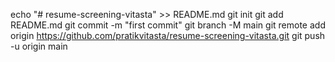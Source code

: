 echo "# resume-screening-vitasta" >> README.md
git init
git add README.md
git commit -m "first commit"
git branch -M main
git remote add origin https://github.com/pratikvitasta/resume-screening-vitasta.git
git push -u origin main

